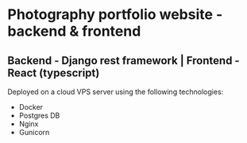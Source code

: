 # Photography portfolio website - backend & frontend

## Backend - Django rest framework | Frontend - React (typescript)

Deployed on a cloud VPS server using the following technologies:
- Docker
- Postgres DB
- Nginx
- Gunicorn
